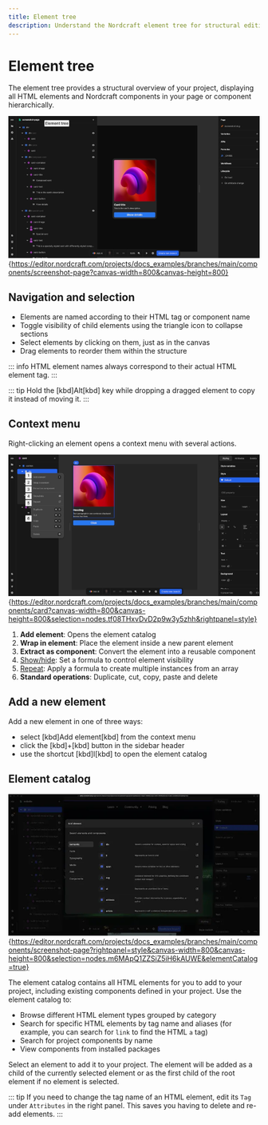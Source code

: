 ```yaml
---
title: Element tree
description: Understand the Nordcraft element tree for structural editing, element selection, context menus, and adding new elements to your project hierarchy.
---
```


# Element tree

The element tree provides a structural overview of your project, displaying all HTML elements and Nordcraft components in your page or component hierarchically.

![An expanded view of the HTML element tree, showing an array of HTML elements and Nordcraft components in a hierarchical structure.|16/9](element-tree.webp 'Element tree'){https://editor.nordcraft.com/projects/docs_examples/branches/main/components/screenshot-page?canvas-width=800&canvas-height=800}

## Navigation and selection

- Elements are named according to their HTML tag or component name
- Toggle visibility of child elements using the triangle icon to collapse sections
- Select elements by clicking on them, just as in the canvas
- Drag elements to reorder them within the structure

::: info
HTML element names always correspond to their actual HTML element tag.
:::

::: tip
Hold the [kbd]Alt[kbd] key while dropping a dragged element to copy it instead of moving it.
:::

## Context menu

Right-clicking an element opens a context menu with several actions.

![An annotated image of a context menu that appears when you right-click an element. The annotations correspond to the list items below.|16/9](element-context-menu.webp 'Element context menu'){https://editor.nordcraft.com/projects/docs_examples/branches/main/components/card?canvas-width=800&canvas-height=800&selection=nodes.tf08THxvDvD2p9w3y5zhh&rightpanel=style}

1. **Add element**: Opens the element catalog
2. **Wrap in element**: Place the element inside a new parent element
3. **Extract as component**: Convert the element into a reusable component
4. [Show/hide](/formulas/show-hide-formula): Set a formula to control element visibility
5. [Repeat](/formulas/repeat-formula): Apply a formula to create multiple instances from an array
6. **Standard operations**: Duplicate, cut, copy, paste and delete

## Add a new element

Add a new element in one of three ways:

- select [kbd]Add element[kbd] from the context menu
- click the [kbd]+[kbd] button in the sidebar header
- use the shortcut [kbd]I[kbd] to open the element catalog

## Element catalog

![The HTML element catalog is open, showing a searchable dialog, category filters on the right and the list of search results on the left.|16/9](element-catalog.webp 'Element catalog'){https://editor.nordcraft.com/projects/docs_examples/branches/main/components/screenshot-page?rightpanel=style&canvas-width=800&canvas-height=800&selection=nodes.m6MApQ1ZZSiZ5iH6kAUWE&elementCatalog=true}

The element catalog contains all HTML elements for you to add to your project, including existing components defined in your project. Use the element catalog to:

- Browse different HTML element types grouped by category
- Search for specific HTML elements by tag name and aliases (for example, you can search for `link` to find the HTML `a` tag)
- Search for project components by name
- View components from installed packages

Select an element to add it to your project. The element will be added as a child of the currently selected element or as the first child of the root element if no element is selected.

::: tip
If you need to change the tag name of an HTML element, edit its `Tag` under `Attributes` in the right panel. This saves you having to delete and re-add elements.
:::
